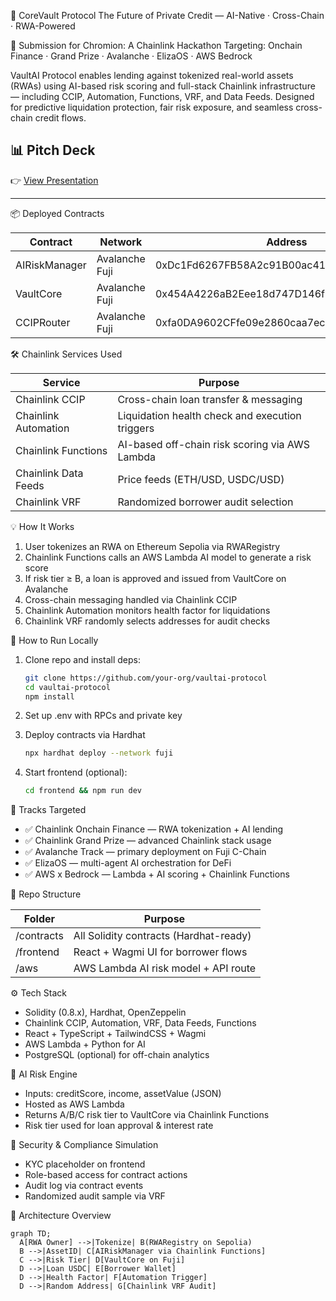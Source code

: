 🚀 CoreVault Protocol
The Future of Private Credit — AI-Native · Cross-Chain · RWA-Powered

🏁 Submission for Chromion: A Chainlink Hackathon
Targeting: Onchain Finance · Grand Prize · Avalanche · ElizaOS · AWS Bedrock

VaultAI Protocol enables lending against tokenized real-world assets (RWAs) using AI-based risk scoring and full-stack Chainlink infrastructure — including CCIP, Automation, Functions, VRF, and Data Feeds. Designed for predictive liquidation protection, fair risk exposure, and seamless cross-chain credit flows.

## 📊 Pitch Deck

👉 [View Presentation](https://drive.google.com/file/d/17KYglePYp3Muf8dYQAHLGkqQC_qzYoi0/view?usp=sharing)

---

📦 Deployed Contracts

| Contract      | Network          | Address                                    |
| ------------- | ---------------- | ------------------------------------------ |
| AIRiskManager | Avalanche Fuji   | 0xDc1Fd6267FB58A2c91B00ac4187fCd819Bf93bCb |
| VaultCore     | Avalanche Fuji   | 0x454A4226aB2Eee18d747D146f10cB432c2Cf9a67 |
| CCIPRouter    | Avalanche Fuji   | 0xfa0DA9602CFfe09e2860caa7ec01b94b0aDd4458 |

🛠️ Chainlink Services Used

| Service              | Purpose                                         |
| -------------------- | ----------------------------------------------- |
| Chainlink CCIP       | Cross-chain loan transfer & messaging           |
| Chainlink Automation | Liquidation health check and execution triggers |
| Chainlink Functions  | AI-based off-chain risk scoring via AWS Lambda  |
| Chainlink Data Feeds | Price feeds (ETH/USD, USDC/USD)                 |
| Chainlink VRF        | Randomized borrower audit selection             |

💡 How It Works

1. User tokenizes an RWA on Ethereum Sepolia via RWARegistry
2. Chainlink Functions calls an AWS Lambda AI model to generate a risk score
3. If risk tier ≥ B, a loan is approved and issued from VaultCore on Avalanche
4. Cross-chain messaging handled via Chainlink CCIP
5. Chainlink Automation monitors health factor for liquidations
6. Chainlink VRF randomly selects addresses for audit checks

🧪 How to Run Locally

1. Clone repo and install deps:

   ```bash
   git clone https://github.com/your-org/vaultai-protocol
   cd vaultai-protocol
   npm install
   ```
2. Set up .env with RPCs and private key
3. Deploy contracts via Hardhat

   ```bash
   npx hardhat deploy --network fuji
   ```
4. Start frontend (optional):

   ```bash
   cd frontend && npm run dev
   ```

🎯 Tracks Targeted

* ✅ Chainlink Onchain Finance — RWA tokenization + AI lending
* ✅ Chainlink Grand Prize — advanced Chainlink stack usage
* ✅ Avalanche Track — primary deployment on Fuji C-Chain
* ✅ ElizaOS — multi-agent AI orchestration for DeFi
* ✅ AWS x Bedrock — Lambda + AI scoring + Chainlink Functions

🧱 Repo Structure

| Folder     | Purpose                                |
| ---------- | -------------------------------------- |
| /contracts | All Solidity contracts (Hardhat-ready) |
| /frontend  | React + Wagmi UI for borrower flows    |
| /aws       | AWS Lambda AI risk model + API route   |

⚙️ Tech Stack

* Solidity (0.8.x), Hardhat, OpenZeppelin
* Chainlink CCIP, Automation, VRF, Data Feeds, Functions
* React + TypeScript + TailwindCSS + Wagmi
* AWS Lambda + Python for AI
* PostgreSQL (optional) for off-chain analytics

🤖 AI Risk Engine

* Inputs: creditScore, income, assetValue (JSON)
* Hosted as AWS Lambda
* Returns A/B/C risk tier to VaultCore via Chainlink Functions
* Risk tier used for loan approval & interest rate

🔐 Security & Compliance Simulation

* KYC placeholder on frontend
* Role-based access for contract actions
* Audit log via contract events
* Randomized audit sample via VRF

🎨 Architecture Overview

```mermaid
graph TD;
  A[RWA Owner] -->|Tokenize| B(RWARegistry on Sepolia)
  B -->|AssetID| C[AIRiskManager via Chainlink Functions]
  C -->|Risk Tier| D[VaultCore on Fuji]
  D -->|Loan USDC| E[Borrower Wallet]
  D -->|Health Factor| F[Automation Trigger]
  D -->|Random Address| G[Chainlink VRF Audit]
```



